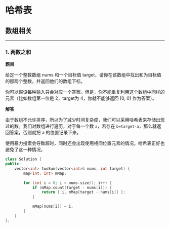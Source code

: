 # 哈希表

## 数组相关

---

### 1. 两数之和

**题目**

给定一个整数数组 nums 和一个目标值 target，请你在该数组中找出和为目标值的那两个整数，并返回他们的数组下标。

你可以假设每种输入只会对应一个答案。但是，你不能重复利用这个数组中同样的元素（比如数组第一位是 2，target为 4，你就不能够返回 [0, 0] 作为答案）。

**解答**

由于数组不允许排序，所以为了减少时间复杂度，我们可以采用哈希表来存储出现过的数。我们对数组进行遍历，对于每一个数 `a`，若存在 `b=target-a`，那么就返回答案，否则就把 a 的位置记录下来。

使用暴力搜索会导致超时，同时还会出现使用相同位置元素的情况。哈希表正好也避免了这一种情况。

```cpp
class Solution {
public:
    vector<int> twoSum(vector<int>& nums, int target) {
        map<int, int> mMap;
        
        for (int i = 0; i < nums.size(); i++) {
            if (mMap.count(target - nums[i])) {
                return { i, mMap[target - nums[i]] };
            }
            
            mMap[nums[i]] = i;
        }
    }
};
```